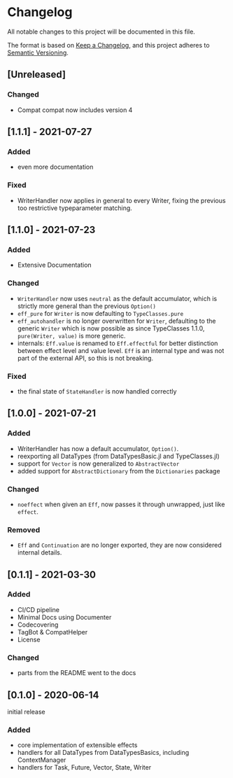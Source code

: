 # Changelog
All notable changes to this project will be documented in this file.

The format is based on [Keep a Changelog](https://keepachangelog.com/en/1.0.0/),
and this project adheres to [Semantic Versioning](https://semver.org/spec/v2.0.0.html).

## [Unreleased]
### Changed
- Compat compat now includes version 4

## [1.1.1] - 2021-07-27
### Added
* even more documentation

### Fixed
* WriterHandler now applies in general to every Writer, fixing the previous too restrictive typeparameter matching.

## [1.1.0] - 2021-07-23
### Added
* Extensive Documentation

### Changed
* `WriterHandler` now uses `neutral` as the default accumulator, which is strictly more general than the previous `Option()`
* `eff_pure` for `Writer` is now defaulting to `TypeClasses.pure`
* `eff_autohandler` is no longer overwritten for `Writer`, defaulting to the generic `Writer` which is now possible as since TypeClasses 1.1.0, `pure(Writer, value)` is more generic.
* internals: `Eff.value` is renamed to `Eff.effectful` for better distinction between effect level and value level. `Eff` is an internal type and was not part of the external API, so this is not breaking. 

### Fixed
* the final state of `StateHandler` is now handled correctly

## [1.0.0] - 2021-07-21
### Added
* WriterHandler has now a default accumulator, `Option()`.
* reexporting all DataTypes (from DataTypesBasic.jl and TypeClasses.jl)
* support for `Vector` is now generalized to `AbstractVector`
* added support for `AbstractDictionary` from the `Dictionaries` package 

### Changed
* `noeffect` when given an `Eff`, now passes it through unwrapped, just like `effect`.

### Removed
* `Eff` and `Continuation` are no longer exported, they are now considered internal details.

## [0.1.1] - 2021-03-30
### Added
* CI/CD pipeline
* Minimal Docs using Documenter
* Codecovering
* TagBot & CompatHelper
* License

### Changed
* parts from the README went to the docs

## [0.1.0] - 2020-06-14
initial release

### Added
* core implementation of extensible effects
* handlers for all DataTypes from DataTypesBasics, including ContextManager
* handlers for Task, Future, Vector, State, Writer
